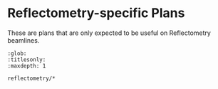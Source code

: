 # Reflectometry-specific Plans

These are plans that are only expected to be useful on Reflectometry beamlines.

```{toctree}
:glob:
:titlesonly:
:maxdepth: 1

reflectometry/*
```
